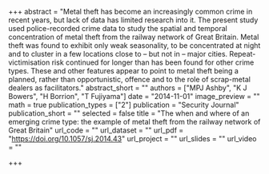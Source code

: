 +++
abstract = "Metal theft has become an increasingly common crime in recent years, but lack of data has limited research into it. The present study used police-recorded crime data to study the spatial and temporal concentration of metal theft from the railway network of Great Britain. Metal theft was found to exhibit only weak seasonality, to be concentrated at night and to cluster in a few locations close to – but not in – major cities. Repeat-victimisation risk continued for longer than has been found for other crime types. These and other features appear to point to metal theft being a planned, rather than opportunistic, offence and to the role of scrap-metal dealers as facilitators."
abstract_short = ""
authors = ["MPJ Ashby", "K J Bowers", "H Borrion", "T Fujiyama"]
date = "2014-11-01"
image_preview = ""
math = true
publication_types = ["2"]
publication = "Security Journal"
publication_short = ""
selected = false
title = "The when and where of an emerging crime type: the example of metal theft from the railway network of Great Britain"
url_code = ""
url_dataset = ""
url_pdf = "https://doi.org/10.1057/sj.2014.43"
url_project = ""
url_slides = ""
url_video = ""
    
+++


